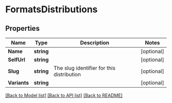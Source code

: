 # FormatsDistributions

## Properties

Name | Type | Description | Notes
------------ | ------------- | ------------- | -------------
**Name** | **string** |  | [optional] 
**SelfUrl** | **string** |  | [optional] 
**Slug** | **string** | The slug identifier for this distribution | [optional] 
**Variants** | **string** |  | [optional] 

[[Back to Model list]](../README.md#documentation-for-models) [[Back to API list]](../README.md#documentation-for-api-endpoints) [[Back to README]](../README.md)


